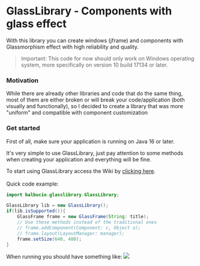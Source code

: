 # GlassLibrary - Components with glass effect
With this library you can create windows (jframe) and components with Glassmorphism effect with high reliability and quality.
> Important: This code for now should only work on Windows operating system, more specifically on version 10 build 17134 or later.
### Motivation
While there are already other libraries and code that do the same thing, most of them are either broken or will break your code/application (both visually and functionally), so I decided to create a library that was more "uniform" and compatible with component customization
### Get started
First of all, make sure your application is running on Java 16 or later.

It's very simple to use GlassLibrary, just pay attention to some methods when creating your application and everything will be fine.

To start using GlassLibrary access the Wiki by [clicking here](https://github.com/SrBalbucio/GlassLibrary/wiki).<br><br>
Quick code example:
```java
import balbucio.glasslibrary.GlassLibrary;

GlassLibrary lib = new GlassLibrary();
if(lib.isSupported()){
    GlassFrame frame = new GlassFrame(String: title);
    // Use these methods instead of the traditional ones
    // frame.addComponent(Component: c, Object o);
    // frame.layout(LayoutManager: manager);
    frame.setSize(640, 480);
}
```
When running you should have something like:
![](screenshot/img.png)



